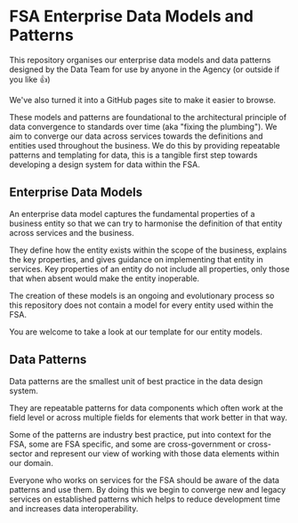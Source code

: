 # FSA Enterprise Data Models and Patterns
This repository organises our enterprise data models and data patterns designed by the Data Team for use by anyone in the Agency (or outside if you like 👍)

We've also turned it into a GitHub pages site to make it easier to browse.

These models and patterns are foundational to the architectural principle of data convergence to standards over time (aka "fixing the plumbing"). We aim to converge our data across services towards the definitions and entities used throughout the business. We do this by providing repeatable patterns and templating for data, this is a tangible first step towards developing a design system for data within the FSA.

## Enterprise Data Models
An enterprise data model captures the fundamental properties of a business entity so that we can try to harmonise the definition of that entity across services and the business.

They define how the entity exists within the scope of the business, explains the key properties, and gives guidance on implementing that entity in services. Key properties of an entity do not include all properties, only those that when absent would make the entity inoperable.

The creation of these models is an ongoing and evolutionary process so this repository does not contain a model for every entity used within the FSA.

You are welcome to take a look at our template for our entity models.

## Data Patterns
Data patterns are the smallest unit of best practice in the data design system.

They are repeatable patterns for data components which often work at the field level or across multiple fields for elements that work better in that way.

Some of the patterns are industry best practice, put into context for the FSA, some are FSA specific, and some are cross-government or cross-sector and represent our view of working with those data elements within our domain.

Everyone who works on services for the FSA should be aware of the data patterns and use them. By doing this we begin to converge new and legacy services on established patterns which helps to reduce development time and increases data interoperability.

